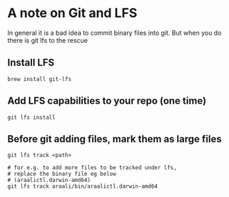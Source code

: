 # A note on Git and LFS
In general it is a bad idea to commit binary files into git. But when you do
there is git lfs to the rescue

## Install LFS
```
brew install git-lfs
```

## Add LFS capabilities to your repo (one time)
```
git lfs install
```

## Before git adding files, mark them as large files
```
git lfs track <path>

# for e.g. to add more files to be tracked under lfs,
# replace the binary file eg below
# (araalictl.darwin-amd64)
git lfs track araali/bin/araalictl.darwin-amd64
